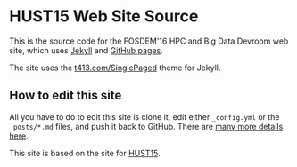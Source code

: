 HUST15 Web Site Source
============================================

This is the source code for the FOSDEM'16 HPC and Big Data Devroom web site, which uses
[Jekyll](http://jekyllrb.com) and
[GitHub pages](https://pages.github.com).

The site uses the [t413.com/SinglePaged](http://t413.com/SinglePaged)
theme for Jekyll.


## How to edit this site

All you have to do to edit this site is clone it, edit either
`_config.yml` or the `_posts/*.md` files, and push it back to GitHub.
There are [many more details here](http://t413.com/SinglePaged).

This site is based on the site for [HUST15](HUST15.github.io).
